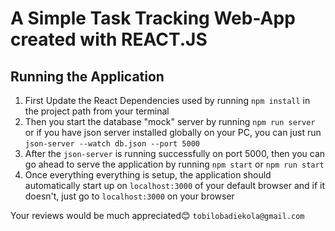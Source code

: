 # A Simple Task Tracking Web-App created with REACT.JS

## Running the Application
1. First Update the React Dependencies used by running `npm install` in the project path from your terminal
2. Then you start the database "mock" server by running `npm run server` or if you have json server installed globally on your PC, you can just run `json-server --watch db.json --port 5000`
3. After the `json-server` is running successfully on port 5000, then you can go ahead to serve the application by running `npm start` or `npm run start`
4. Once everything everything is setup, the application should automatically start up on `localhost:3000` of your default browser and if it doesn't, just go to `localhost:3000` on your browser

Your reviews would be much appreciated😊 `tobilobadiekola@gmail.com`
